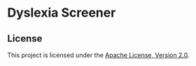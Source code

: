 # Dyslexia Screener



## License

This project is licensed under the [Apache License, Version 2.0](LICENSE).
